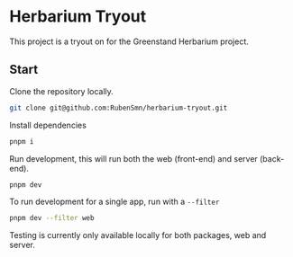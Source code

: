 # Herbarium Tryout

This project is a tryout on for the Greenstand Herbarium project.

## Start

Clone the repository locally.

```sh
git clone git@github.com:RubenSmn/herbarium-tryout.git
```

Install dependencies

```sh
pnpm i
```

Run development, this will run both the web (front-end) and server (back-end).

```sh
pnpm dev
```

To run development for a single app, run with a `--filter`

```sh
pnpm dev --filter web
```

Testing is currently only available locally for both packages, web and server.
